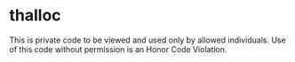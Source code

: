 # thalloc

This is private code to be viewed and used only by allowed individuals. Use of this code without permission is an Honor Code Violation.
